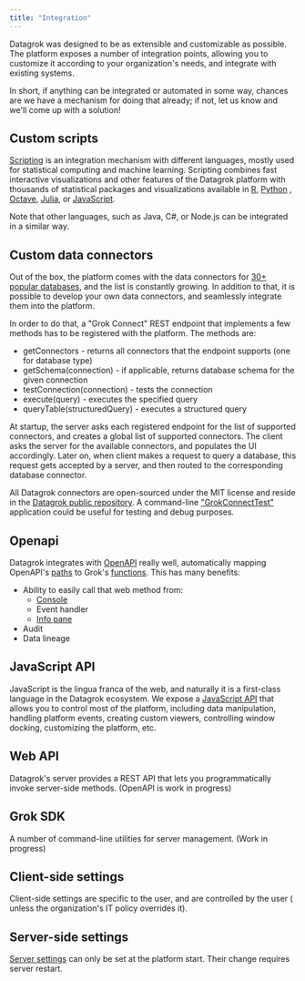 ```yaml
---
title: "Integration"
---
```


Datagrok was designed to be as extensible and customizable as possible. The platform exposes a number of integration
points, allowing you to customize it according to your organization's needs, and integrate with existing systems.

In short, if anything can be integrated or automated in some way, chances are we have a mechanism for doing that
already; if not, let us know and we'll come up with a solution!

## Custom scripts

[Scripting](../../../../compute/scripting/scripting.mdx) is an integration mechanism with different languages, mostly used for statistical
computing and machine learning. Scripting combines fast interactive visualizations and other features of the Datagrok
platform with thousands of statistical packages and visualizations available in
[R](https://www.r-project.org/about.html), [Python](https://www.python.org)
, [Octave](https://octave.org/),
[Julia](https://julialang.org), or [JavaScript](https://www.javascript.com).

Note that other languages, such as Java, C#, or Node.js can be integrated in a similar way.

## Custom data connectors

Out of the box, the platform comes with the data connectors
for [30+ popular databases](../../../../access/databases/connectors/connectors.md), and the list is constantly growing. In addition to
that, it is possible to develop your own data connectors, and seamlessly integrate them into the platform.

In order to do that, a "Grok Connect" REST endpoint that implements a few methods has to be registered with the
platform. The methods are:

* getConnectors - returns all connectors that the endpoint supports (one for database type)
* getSchema(connection) - if applicable, returns database schema for the given connection
* testConnection(connection) - tests the connection
* execute(query) - executes the specified query
* queryTable(structuredQuery) - executes a structured query

At startup, the server asks each registered endpoint for the list of supported connectors, and creates a global list of
supported connectors. The client asks the server for the available connectors, and populates the UI accordingly. Later
on, when client makes a request to query a database, this request gets accepted by a server, and then routed to the
corresponding database connector.

All Datagrok connectors are open-sourced under the MIT license and reside in the
[Datagrok public repository](https://github.com/datagrok-ai/public/tree/master/connectors). A
command-line ["GrokConnectTest"](https://github.com/datagrok-ai/public/tree/master/connectors/grok_connect/src/test/java/grok_connect)
application could be useful for testing and debug purposes.

## Openapi

Datagrok integrates with [OpenAPI](../../../../access/open-api.md) really well, automatically mapping
OpenAPI's [paths](https://swagger.io/docs/specification/basic-structure/) to
Grok's [functions](../../../concepts/functions/functions.md). This has many benefits:

* Ability to easily call that web method from:
  * [Console](../../../navigation/panels/panels.md#console)
  * Event handler
  * [Info pane](../../../navigation/panels/info-panels.md)
* Audit
* Data lineage

## JavaScript API

JavaScript is the lingua franca of the web, and naturally it is a first-class language in the Datagrok ecosystem. We
expose a [JavaScript API](../../../../develop/packages/js-api.md) that allows you to control most of the platform, including data
manipulation, handling platform events, creating custom viewers, controlling window docking, customizing the platform,
etc.

## Web API

Datagrok's server provides a REST API that lets you programmatically invoke server-side methods.
(OpenAPI is work in progress)

## Grok SDK

A number of command-line utilities for server management. (Work in progress)

## Client-side settings

Client-side settings are specific to the user, and are controlled by the user (
unless the organization's IT policy overrides it).

## Server-side settings

[Server settings](../../../../deploy/configuration.md) can only be set at the platform start. Their change requires server restart.
